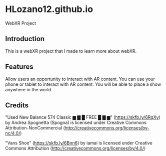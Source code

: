 # HLozano12.github.io

WebXR Project

## Introduction

This is a webXR project that I made to learn more about webXR.

## Features

Allow users an opportunity to interact with AR content.
You can use your phone or tablet to interact with AR content.
You will be able to place a show anywhere in the world.

## Credits

"Used New Balance 574 Classic   ▆ ▇ █ FREE █ ▇ ▆" (<https://skfb.ly/6RqXy>) by Andrea Spognetta (Spogna) is licensed under Creative Commons Attribution-NonCommercial (<http://creativecommons.org/licenses/by-nc/4.0/>)

"Vans Shoe" (<https://skfb.ly/6Bnn6>) by iamai is licensed under Creative Commons Attribution (<http://creativecommons.org/licenses/by/4.0/>)
